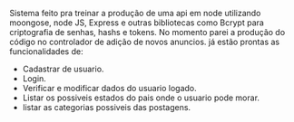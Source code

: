 Sistema feito pra treinar a produção de uma api em node utilizando moongose, node JS, Express e outras bibliotecas como Bcrypt para criptografia de senhas, hashs e tokens.
No momento parei a produção do código no controlador de adição de novos anuncios.
já estão prontas as funcionalidades de: 
 - Cadastrar de usuario.
 - Login.
 - Verificar e modificar dados do usuario logado.
 - Listar os possiveis estados do pais onde o usuario pode morar.
 - listar as categorias possiveis das postagens.
